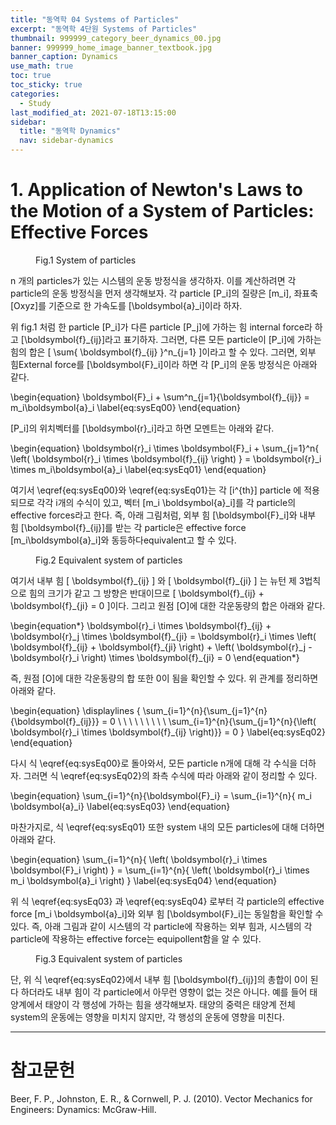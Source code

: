 ```yaml
---
title: "동역학 04 Systems of Particles"
excerpt: "동역학 4단원 Systems of Particles"
thumbnail: 999999_category_beer_dynamics_00.jpg
banner: 999999_home_image_banner_textbook.jpg
banner_caption: Dynamics
use_math: true
toc: true
toc_sticky: true
categories:
  - Study
last_modified_at: 2021-07-18T13:15:00
sidebar:
  title: "동역학 Dynamics"
  nav: sidebar-dynamics
---
```


# 1. Application of Newton's Laws to the Motion of a System of Particles: Effective Forces

<figure class="align-center" style="width: 450px">
  <a href="/assets/images/210718_Dynamics_04_00.jpg">
  <img src="{{ site.url }}{{ site.baseurl }}/assets/images/210718_Dynamics_04_00.jpg" alt="">
  </a>
  <figcaption>
  Fig.1 System of particles
  </figcaption>
</figure>

n 개의 particles가 있는 시스템의 운동 방정식을 생각하자. 이를 계산하려면 각 particle의 운동 방정식을 먼저 생각해보자. 각 particle \[P\_i\]의 질량은 \[m\_i\], 좌표축 \[Oxyz\]를 기준으로 한 가속도를 \[\boldsymbol{a}\_i\]이라 하자.

위 fig.1 처럼 한 particle \[P\_i\]가 다른 particle \[P\_j\]에 가하는 힘 internal force라 하고 \[\boldsymbol{f}\_{ij}\]라고 표기하자. 그러면, 다른 모든 particle이 \[P\_i\]에 가하는 힘의 합은 \[ \sum{ \boldsymbol{f}\_{ij} }^n\_{j=1} \]이라고 할 수 있다. 그러면, 외부 힘External force를 \[\boldsymbol{F}\_i\]이라 하면 각 \[P\_i\]의 운동 방정식은 아래와 같다.

\begin{equation}
  \boldsymbol{F}\_i + \sum^n\_{j=1}{\boldsymbol{f}\_{ij}} = m\_i\boldsymbol{a}\_i
  \label{eq:sysEq00}
\end{equation}

\[P\_i\]의 위치벡터를 \[\boldsymbol{r}\_i\]라고 하면 모멘트는 아래와 같다.

\begin{equation}
  \boldsymbol{r}\_i \times \boldsymbol{F}\_i + \sum\_{j=1}^n{ \left( \boldsymbol{r}\_i \times \boldsymbol{f}\_{ij} \right) } = \boldsymbol{r}\_i \times m\_i\boldsymbol{a}\_i
  \label{eq:sysEq01}
\end{equation}

여기서 \eqref{eq:sysEq00}와 \eqref{eq:sysEq01}는 각 \[i^{th}\] particle 에 적용되므로 각각 i개의 수식이 있고, 벡터 \[m\_i \boldsymbol{a}\_i\]를 각 particle의 effective forces라고 한다. 즉, 아래 그림처럼, 외부 힘 \[\boldsymbol{F}\_i\]와 내부 힘 \[\boldsymbol{f}\_{ij}\]를 받는 각 particle은 effective force \[m\_i\boldsymbol{a}\_i\]와 동등하다equivalent고 할 수 있다.

<figure class="align-center" style="width: 450px">
  <a href="/assets/images/210718_Dynamics_04_01.jpg">
  <img src="{{ site.url }}{{ site.baseurl }}/assets/images/210718_Dynamics_04_01.jpg" alt="">
  </a>
  <figcaption>
  Fig.2 Equivalent system of particles
  </figcaption>
</figure>

여기서 내부 힘 \[ \boldsymbol{f}\_{ij} \] 와 \[ \boldsymbol{f}\_{ji} \] 는 뉴턴 제 3법칙으로 힘의 크기가 같고 그 방향은 반대이므로 \[ \boldsymbol{f}\_{ij} + \boldsymbol{f}\_{ji} = 0 \]이다. 그리고 원점 \[O\]에 대한 각운동량의 합은 아래와 같다.

\begin{equation\*}
  \boldsymbol{r}\_i \times \boldsymbol{f}\_{ij} + \boldsymbol{r}\_j \times \boldsymbol{f}\_{ji}
  = \boldsymbol{r}\_i \times \left( \boldsymbol{f}\_{ij} + \boldsymbol{f}\_{ji} \right) + \left( \boldsymbol{r}\_j - \boldsymbol{r}\_i \right) \times \boldsymbol{f}\_{ji} = 0
\end{equation\*}

즉, 원점 \[O\]에 대한 각운동량의 합 또한 0이 됨을 확인할 수 있다. 위 관계를 정리하면 아래와 같다.

\begin{equation}
  \displaylines
  {
    \sum\_{i=1}^{n}{\sum\_{j=1}^{n}{\boldsymbol{f}\_{ij}}} = 0
    \\ \\ \\ \\ \\ \\ \\ \\ \\ \sum\_{i=1}^{n}{\sum\_{j=1}^{n}{\left( \boldsymbol{r}\_i \times \boldsymbol{f}\_{ij} \right)}} = 0
  }
  \label{eq:sysEq02}
\end{equation}

다시 식 \eqref{eq:sysEq00}로 돌아와서, 모든 particle n개에 대해 각 수식을 더하자. 그러면 식 \eqref{eq:sysEq02}의 좌측 수식에 따라 아래와 같이 정리할 수 있다.

\begin{equation}
  \sum\_{i=1}^{n}{\boldsymbol{F}\_i} = \sum\_{i=1}^{n}{ m\_i \boldsymbol{a}\_i}
  \label{eq:sysEq03}
\end{equation}

마찬가지로, 식 \eqref{eq:sysEq01} 또한 system 내의 모든 particles에 대해 더하면 아래와 같다.

\begin{equation}
  \sum\_{i=1}^{n}{ \left( \boldsymbol{r}\_i \times \boldsymbol{F}\_i \right) }
  = \sum\_{i=1}^{n}{ \left( \boldsymbol{r}\_i \times m\_i \boldsymbol{a}\_i \right) }
  \label{eq:sysEq04}
\end{equation}

위 식 \eqref{eq:sysEq03} 과 \eqref{eq:sysEq04} 로부터 각 particle의 effective force \[m\_i \boldsymbol{a}\_i\]와 외부 힘 \[\boldsymbol{F}\_i\]는 동일함을 확인할 수 있다. 즉, 아래 그림과 같이 시스템의 각 particle에 작용하는 외부 힘과, 시스템의 각 particle에 작용하는 effective force는 equipollent함을 알 수 있다.

<figure class="align-center" style="width: 450px">
  <a href="/assets/images/210718_Dynamics_04_02.jpg">
  <img src="{{ site.url }}{{ site.baseurl }}/assets/images/210718_Dynamics_04_02.jpg" alt="">
  </a>
  <figcaption>
  Fig.3 Equivalent system of particles
  </figcaption>
</figure>

단, 위 식 \eqref{eq:sysEq02}에서 내부 힘 \[\boldsymbol{f}\_{ij}\]의 총합이 0이 된다 하더라도 내부 힘이 각 particle에서 아무런 영향이 없는 것은 아니다. 예를 들어 태양계에서 태양이 각 행성에 가하는 힘을 생각해보자. 태양의 중력은 태양계 전체 system의 운동에는 영향을 미치지 않지만, 각 행성의 운동에 영향을 미친다.



- - -
# 참고문헌

Beer, F. P., Johnston, E. R., & Cornwell, P. J. (2010). Vector Mechanics for Engineers: Dynamics: McGraw-Hill.
